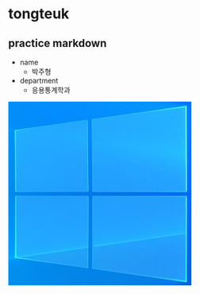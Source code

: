 # tongteuk

## practice markdown

* name
  * 박주형
* department
  * 응용통계학과

![window](img/window.PNG)
